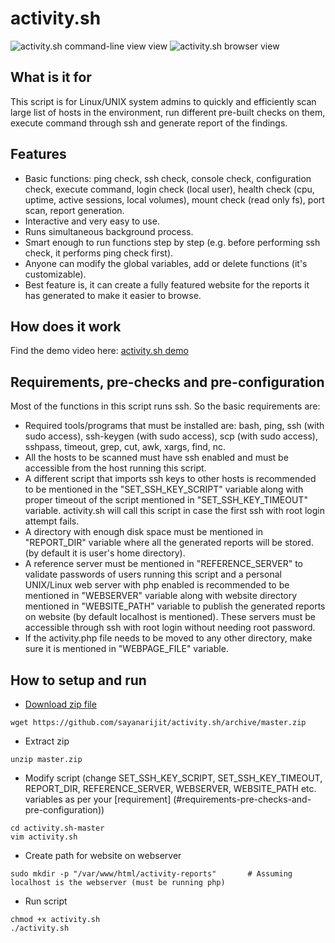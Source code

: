 # activity.sh

![activity.sh command-line view view](https://github.com/sayanarijit/activity.sh/blob/master/activity.sh-commandline.png?raw=true)
![activity.sh browser view](https://github.com/sayanarijit/activity.sh/blob/master/activity.sh-browser.png?raw=true)

## What is it for
This script is for Linux/UNIX system admins to quickly and efficiently scan large list of hosts in the environment, run different pre-built checks on them, execute command through ssh and generate report of the findings.

## Features
* Basic functions: ping check, ssh check, console check, configuration check, execute command, login check (local user),
  health check (cpu, uptime, active sessions, local volumes), mount check (read only fs), port scan, report generation.
* Interactive and very easy to use.
* Runs simultaneous background process.
* Smart enough to run functions step by step (e.g. before performing ssh check, it performs ping check first).
* Anyone can modify the global variables, add or delete functions (it's customizable).
* Best feature is, it can create a fully featured website for the reports it has generated to make it easier to browse.

## How does it work
Find the demo video here: [activity.sh demo](https://youtu.be/dvHasF3Ap0c)

## Requirements, pre-checks and pre-configuration
Most of the functions in this script runs ssh. So the basic requirements are:
* Required tools/programs that must be installed are: bash, ping, ssh (with sudo access), ssh-keygen (with sudo access), scp (with sudo access), sshpass, timeout, grep, cut, awk, xargs, find, nc.
* All the hosts to be scanned must have ssh enabled and must be accessible from the host running this script.
* A different script that imports ssh keys to other hosts is recommended to be mentioned in the "SET_SSH_KEY_SCRIPT" variable along with proper timeout of the script mentioned in "SET_SSH_KEY_TIMEOUT" variable. activity.sh will call this script in case the first ssh with root login attempt fails.
* A directory with enough disk space must be mentioned in "REPORT_DIR" variable where all the generated reports will be stored. (by default it is user's home directory).
* A reference server must be mentioned in "REFERENCE_SERVER" to validate passwords of users running this script and a personal UNIX/Linux web server with php enabled is recommended to be mentioned in "WEBSERVER" variable along with website directory mentioned in "WEBSITE_PATH" variable to publish the generated reports on website (by default localhost is mentioned). These servers must be accessible through ssh with root login without needing root password.
* If the activity.php file needs to be moved to any other directory, make sure it is mentioned in "WEBPAGE_FILE" variable.

## How to setup and run
* [Download zip file](https://github.com/sayanarijit/activity.sh/archive/master.zip)
```
wget https://github.com/sayanarijit/activity.sh/archive/master.zip
```
* Extract zip
```
unzip master.zip
```
* Modify script (change SET_SSH_KEY_SCRIPT, SET_SSH_KEY_TIMEOUT, REPORT_DIR, REFERENCE_SERVER, WEBSERVER, WEBSITE_PATH etc. variables as per your [requirement] (#requirements-pre-checks-and-pre-configuration))
```
cd activity.sh-master
vim activity.sh
```
* Create path for website on webserver
```
sudo mkdir -p "/var/www/html/activity-reports"       # Assuming localhost is the webserver (must be running php)
```
* Run script
```
chmod +x activity.sh
./activity.sh
```
